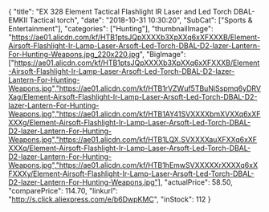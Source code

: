 {
	"title": "EX 328 Element Tactical Flashlight IR Laser and Led Torch DBAL-EMKII Tactical torch",
	"date": "2018-10-31 10:30:20",
	"SubCat": ["Sports & Entertainment"],
	"categories": ["Hunting"],
	"thumbnailImage": "https://ae01.alicdn.com/kf/HTB1ptsJQpXXXXb3XpXXq6xXFXXXB/Element-Airsoft-Flashlight-Ir-Lamp-Laser-Arsoft-Led-Torch-DBAL-D2-lazer-Lantern-For-Hunting-Weapons.jpg_220x220.jpg",
	"BigImage": ["https://ae01.alicdn.com/kf/HTB1ptsJQpXXXXb3XpXXq6xXFXXXB/Element-Airsoft-Flashlight-Ir-Lamp-Laser-Arsoft-Led-Torch-DBAL-D2-lazer-Lantern-For-Hunting-Weapons.jpg","https://ae01.alicdn.com/kf/HTB1rVZWuf5TBuNjSspmq6yDRVXag/Element-Airsoft-Flashlight-Ir-Lamp-Laser-Arsoft-Led-Torch-DBAL-D2-lazer-Lantern-For-Hunting-Weapons.jpg","https://ae01.alicdn.com/kf/HTB1AY41SVXXXXbmXVXXq6xXFXXXg/Element-Airsoft-Flashlight-Ir-Lamp-Laser-Arsoft-Led-Torch-DBAL-D2-lazer-Lantern-For-Hunting-Weapons.jpg","https://ae01.alicdn.com/kf/HTB1LQX.SVXXXXauXFXXq6xXFXXXq/Element-Airsoft-Flashlight-Ir-Lamp-Laser-Arsoft-Led-Torch-DBAL-D2-lazer-Lantern-For-Hunting-Weapons.jpg","https://ae01.alicdn.com/kf/HTB1hEmwSVXXXXXrXXXXq6xXFXXXy/Element-Airsoft-Flashlight-Ir-Lamp-Laser-Arsoft-Led-Torch-DBAL-D2-lazer-Lantern-For-Hunting-Weapons.jpg"],
	"actualPrice": 58.50,
	"comparePrice": 114.70,
	"linkurl": "http://s.click.aliexpress.com/e/b6DwpKMC",
	"inStock": 112
}
